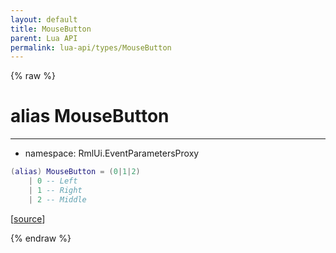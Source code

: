 ```yaml
---
layout: default
title: MouseButton
parent: Lua API
permalink: lua-api/types/MouseButton
---
```


{% raw %}

# alias MouseButton
---

- namespace: RmlUi.EventParametersProxy



```lua
(alias) MouseButton = (0|1|2)
    | 0 -- Left
    | 1 -- Right
    | 2 -- Middle

```




[<a href="https://github.com/beyond-all-reason/RecoilEngine/blob/b29554ca8a91605fa235eafe60ad740783359665/rts/Rml/SolLua/bind/Event.cpp#L80-L85" target="_blank">source</a>]


{% endraw %}